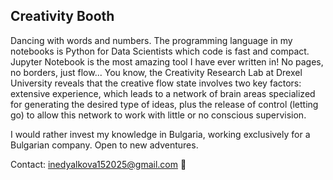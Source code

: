 ## Creativity Booth
Dancing with words and numbers. The programming language in my notebooks is Python for Data Scientists which code is fast and compact. Jupyter Notebook is the most amazing tool I have ever written in! No pages, no borders, just flow... You know, the Creativity Research Lab at Drexel University reveals that the creative flow state involves two key factors: extensive experience, which leads to a network of brain areas specialized for generating the desired type of ideas, plus the release of control (letting go) to allow this network to work with little or no conscious supervision.

I would rather invest my knowledge in Bulgaria, working exclusively for a Bulgarian company. Open to new adventures.

Contact: inedyalkova152025@gmail.com 📨
